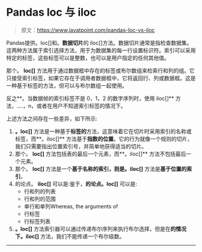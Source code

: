 # Pandas loc 与 iloc

> 原文：<https://www.javatpoint.com/pandas-loc-vs-iloc>

Pandas提供。loc[]和。**数据切片**的 iloc[]方法。数据切片通常是指检查数据集。这两种方法属于索引选择方法，用于为数据集的每一行设置标识符。索引可以采用特定的标签，这些标签可以是整数，也可以是用户指定的任何其他值。

那个。 **loc[]** 方法用于通过数据框中存在的标签或布尔数组来检索行和列的组。它只接受索引标签，如果它存在于调用者数据框中，它将返回行、列或数据框。这是一种基于标签的方法，但可以与布尔数组一起使用。

反之**。当数据帧的索引标签不是 0，1，2 的数字序列时，使用 iloc[]** 方法，....，n，或者在用户不知道索引标签的情况下。

上述方法之间存在一些差异，如下所示:

1.  **。loc[]** 方法是一种基于**标签的**方法，这意味着它在切片时采用索引的名称或标签，而**。iloc[]** 方法基于**指数的位置**。它的行为就像一个规则的切片，我们只需要指出位置索引号，并简单地获得适当的切片。
2.  那个。 **loc[]** 方法包括表的最后一个元素，而**。iloc[]** 方法不包括最后一个元素。
3.  那个。 **loc[]** 方法是一个**基于名称的索引，**则是**。iloc[]** 方法是**基于位置的索引**。
4.  的论点。 **iloc[]** 可以是:鉴于，**的论点。loc[]** 可以是:
    *   行和列的列表
    *   行和列的范围
    *   单行和单列Whereas, the arguments of
    *   行标签
    *   行标签列表
5.  **。loc[]** 方法索引器可以通过传递布尔序列来执行布尔选择，但是在**的情况下。iloc[]** 方法，我们不能传递一个布尔级数。

* * *